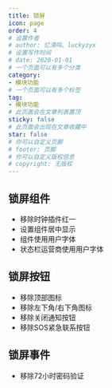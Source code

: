 ```yaml
---
title: 锁屏
icon: page
order: 4
# 设置作者
# author: 忆清鸣、luckyzyx
# 设置写作时间
# date: 2020-01-01
# 一个页面可以有多个分类
category:
- 模块功能
# 一个页面可以有多个标签
tag:
- 模块功能
# 此页面会在文章列表置顶
sticky: false
# 此页面会出现在文章收藏中
star: false
# 你可以自定义页脚
# footer: 页脚
# 你可以自定义版权信息
# copyright: 无版权
---
```


## 锁屏组件

- 移除时钟插件红一
- 设置组件居中显示
- 组件使用用户字体
- 状态栏运营商使用用户字体

## 锁屏按钮

- 移除顶部图标
- 移除左下角/右下角图标
- 移除关闭通知按钮
- 移除SOS紧急联系按钮

## 锁屏事件

- 移除72小时密码验证

